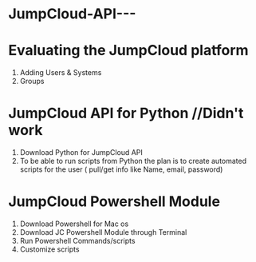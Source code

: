 # JumpCloud-API---

# Evaluating the JumpCloud platform
1. Adding Users & Systems
2. Groups

# JumpCloud API for Python //Didn't work 

1. Download Python for JumpCloud API
2. To be able to run scripts from Python
  the plan is to create automated scripts for the user ( pull/get info like Name, email, password)

# JumpCloud Powershell Module
1. Download Powershell for Mac os
2. Download JC Powershell Module through Terminal
3. Run Powershell Commands/scripts 
4. Customize scripts

